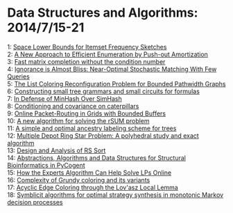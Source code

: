 # Data Structures and Algorithms: 2014/7/15-21  
1: [Space Lower Bounds for Itemset Frequency Sketches](https://doi.org/10.48550/arXiv.1407.3740)  
2: [A New Approach to Efficient Enumeration by Push-out Amortization](https://doi.org/10.48550/arXiv.1407.3857)  
3: [Fast matrix completion without the condition number](https://doi.org/10.48550/arXiv.1407.4070)  
4: [Ignorance is Almost Bliss: Near-Optimal Stochastic Matching With Few  Queries](https://doi.org/10.48550/arXiv.1407.4094)  
5: [The List Coloring Reconfiguration Problem for Bounded Pathwidth Graphs](https://doi.org/10.48550/arXiv.1407.4235)  
6: [Constructing small tree grammars and small circuits for formulas](https://doi.org/10.48550/arXiv.1407.4286)  
7: [In Defense of MinHash Over SimHash](https://doi.org/10.48550/arXiv.1407.4416)  
8: [Conditioning and covariance on caterpillars](https://doi.org/10.48550/arXiv.1407.4423)  
9: [Online Packet-Routing in Grids with Bounded Buffers](https://doi.org/10.48550/arXiv.1407.4498)  
10: [A new algorithm for solving the rSUM problem](https://doi.org/10.48550/arXiv.1407.4640)  
11: [A simple and optimal ancestry labeling scheme for trees](https://doi.org/10.48550/arXiv.1407.5011)  
12: [Multiple Depot Ring Star Problem: A polyhedral study and exact algorithm](https://doi.org/10.48550/arXiv.1407.5080)  
13: [Design and Analysis of RS Sort](https://doi.org/10.48550/arXiv.1407.5111)  
14: [Abstractions, Algorithms and Data Structures for Structural  Bioinformatics in PyCogent](https://doi.org/10.48550/arXiv.1407.5218)  
15: [How the Experts Algorithm Can Help Solve LPs Online](https://doi.org/10.48550/arXiv.1407.5298)  
16: [Complexity of Grundy coloring and its variants](https://doi.org/10.48550/arXiv.1407.5336)  
17: [Acyclic Edge Coloring through the Lov\'asz Local Lemma](https://doi.org/10.48550/arXiv.1407.5374)  
18: [Symblicit algorithms for optimal strategy synthesis in monotonic Markov  decision processes](https://doi.org/10.48550/arXiv.1407.5396)  